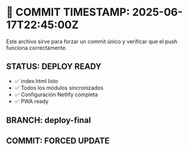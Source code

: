 # 🚀 COMMIT TIMESTAMP: 2025-06-17T22:45:00Z

Este archivo sirve para forzar un commit único y verificar que el push funciona correctamente.

## STATUS: DEPLOY READY
- ✅ index.html listo
- ✅ Todos los módulos sincronizados  
- ✅ Configuración Netlify completa
- ✅ PWA ready

## BRANCH: deploy-final
## COMMIT: FORCED UPDATE
